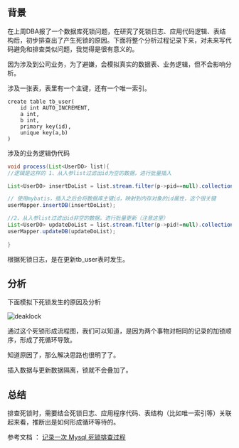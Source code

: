 背景
----

在上周DBA报了一个数据库死锁问题，在研究了死锁日志、应用代码逻辑、表结构后，初步排查出了产生死锁的原因。下面将整个分析过程记录下来，对未来写代码避免和排查类似问题，我觉得是很有意义的。

因为涉及到公司业务，为了避嫌，会模拟真实的数据表、业务逻辑，但不会影响分析。


涉及一张表，表里有一个主键，还有一个唯一索引。
```
create table tb_user(
    id int AUTO_INCREMENT,
    a int,
    b int,
    primary key(id),
    unique key(a,b)
)

```

涉及的业务逻辑伪代码
```java
void process(List<UserDO> list){
//逻辑是这样的 1、从入参list过滤出id为空的数据，进行批量插入

List<UserDO> insertDoList = list.stream.filter(p->pid==null).collection(Tolist);

// 使用mybatis，插入之后会将数据库主键id，映射到内存对象的id属性，这个很关键
userMapper.insertDB(insertDoList);

//2、从入参list过滤出id非空的数据，进行批量更新（注意这里）
List<UserDO> updateDoList = list.stream.filter(p->pid!=null).collection(Tolist);
userMapper.updateDB(updateDoList);
    
}
```

根据死锁日志，是在更新tb_user表时发生。

分析
---
下面模拟下死锁发生的原因及分析


![deaklock](https://lemontree863.github.io/2019/1/deadlock2.jpeg)


通过这个死锁形成流程图，我们可以知道，是因为两个事物对相同的记录的加锁顺序，形成了死循环导致。

知道原因了，那么解决思路也很明了了。

插入数据与更新数据隔离，锁就不会叠加了。

总结
---
排查死锁时，需要结合死锁日志、应用程序代码、表结构（比如唯一索引等）关联起来看，推断出是如何形成循环等待的。

参考文档 ： 
[记录一次 Mysql 死锁排查过程](https://juejin.im/post/58a9562a128fe1006cc68304)


